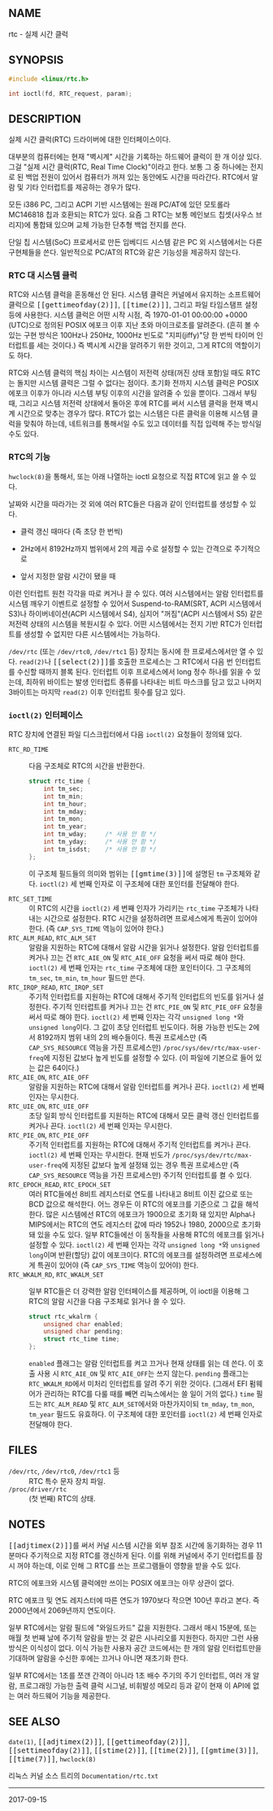 ## NAME

rtc - 실제 시간 클럭

## SYNOPSIS

```c
#include <linux/rtc.h>

int ioctl(fd, RTC_request, param);
```

## DESCRIPTION

실제 시간 클럭(RTC) 드라이버에 대한 인터페이스이다.

대부분의 컴퓨터에는 현재 "벽시계" 시간을 기록하는 하드웨어 클럭이 한 개 이상 있다. 그걸 "실제 시간 클럭(RTC, Real Time Clock)"이라고 한다. 보통 그 중 하나에는 전지로 된 백업 전원이 있어서 컴퓨터가 꺼져 있는 동안에도 시간을 따라간다. RTC에서 알람 및 기타 인터럽트를 제공하는 경우가 많다.

모든 i386 PC, 그리고 ACPI 기반 시스템에는 원래 PC/AT에 있던 모토롤라 MC146818 칩과 호환되는 RTC가 있다. 요즘 그 RTC는 보통 메인보드 칩셋(사우스 브리지)에 통합돼 있으며 교체 가능한 단추형 백업 전지를 쓴다.

단일 칩 시스템(SoC) 프로세서로 만든 임베디드 시스템 같은 PC 외 시스템에서는 다른 구현체들을 쓴다. 일반적으로 PC/AT의 RTC와 같은 기능성을 제공하지 않는다.

### RTC 대 시스템 클럭

RTC와 시스템 클럭을 혼동해선 안 된다. 시스템 클럭은 커널에서 유지하는 소프트웨어 클럭으로 <tt>[[gettimeofday(2)]]</tt>, <tt>[[time(2)]]</tt>, 그리고 파일 타임스탬프 설정 등에 사용한다. 시스템 클럭은 어떤 시작 시점, 즉 1970-01-01 00:00:00 +0000 (UTC)으로 정의된 POSIX 에포크 이후 지난 초와 마이크로초를 알려준다. (흔히 볼 수 있는 구현 방식은 100Hz나 250Hz, 1000Hz 빈도로 "지피(jiffy)"당 한 번씩 타이머 인터럽트를 세는 것이다.) 즉 벽시계 시간을 알려주기 위한 것이고, 그게 RTC의 역할이기도 하다.

RTC와 시스템 클럭의 핵심 차이는 시스템이 저전력 상태(꺼진 상태 포함)일 때도 RTC는 돌지만 시스템 클럭은 그럴 수 없다는 점이다. 초기화 전까지 시스템 클럭은 POSIX 에포크 이후가 아니라 시스템 부팅 이후의 시간을 알려줄 수 있을 뿐이다. 그래서 부팅 때, 그리고 시스템 저전력 상태에서 돌아온 후에 RTC를 써서 시스템 클럭을 현재 벽시계 시간으로 맞추는 경우가 많다. RTC가 없는 시스템은 다른 클럭을 이용해 시스템 클럭을 맞춰야 하는데, 네트워크를 통해서일 수도 있고 데이터를 직접 입력해 주는 방식일 수도 있다.

### RTC의 기능

`hwclock(8)`을 통해서, 또는 아래 나열하는 ioctl 요청으로 직접 RTC에 읽고 쓸 수 있다.

날짜와 시간을 따라가는 것 외에 여러 RTC들은 다음과 같이 인터럽트를 생성할 수 있다.

* 클럭 갱신 때마다 (즉 초당 한 번씩)

* 2Hz에서 8192Hz까지 범위에서 2의 제곱 수로 설정할 수 있는 간격으로 주기적으로

* 앞서 지정한 알람 시간이 됐을 때

이런 인터럽트 원천 각각을 따로 켜거나 끌 수 있다. 여러 시스템에서는 알람 인터럽트를 시스템 깨우기 이벤트로 설정할 수 있어서 Suspend-to-RAM(SRT, ACPI 시스템에서 S3)나 하이버네이션(ACPI 시스템에서 S4), 심지어 "꺼짐"(ACPI 시스템에서 S5) 같은 저전력 상태의 시스템을 복원시킬 수 있다. 어떤 시스템에서는 전지 기반 RTC가 인터럽트를 생성할 수 없지만 다른 시스템에서는 가능하다.

`/dev/rtc` (또는 `/dev/rtc0`, `/dev/rtc1` 등) 장치는 동시에 한 프로세스에서만 열 수 있다. `read(2)`나 <tt>[[select(2)]]</tt>를 호출한 프로세스는 그 RTC에서 다음 번 인터럽트를 수신할 때까지 블록 된다. 인터럽트 이후 프로세스에서 long 정수 하나를 읽을 수 있는데, 최하위 바이트는 발생 인터럽트 종류를 나타내는 비트 마스크를 담고 있고 나머지 3바이트는 마지막 `read(2)` 이후 인터럽트 횟수를 담고 있다.

### `ioctl(2)` 인터페이스

RTC 장치에 연결된 파일 디스크립터에서 다음 `ioctl(2)` 요청들이 정의돼 있다.

<dl>
<dt><code>RTC_RD_TIME</code></dt>
<dd>

다음 구조체로 RTC의 시간을 반환한다.

```c
struct rtc_time {
    int tm_sec;
    int tm_min;
    int tm_hour;
    int tm_mday;
    int tm_mon;
    int tm_year;
    int tm_wday;     /* 사용 안 함 */
    int tm_yday;     /* 사용 안 함 */
    int tm_isdst;    /* 사용 안 함 */
};
```

이 구조체 필드들의 의미와 범위는 <tt>[[gmtime(3)]]</tt>에 설명된 <code>tm</code> 구조체와 같다. <code>ioctl(2)</code> 세 번째 인자로 이 구조체에 대한 포인터를 전달해야 한다.
</dd>

<dt><code>RTC_SET_TIME</code></dt>
<dd>이 RTC의 시간을 <code>ioctl(2)</code> 세 번째 인자가 가리키는 <code>rtc_time</code> 구조체가 나타내는 시간으로 설정한다. RTC 시간을 설정하려면 프로세스에게 특권이 있어야 한다. (즉 <code>CAP_SYS_TIME</code> 역능이 있어야 한다.)</dd>

<dt><code>RTC_ALM_READ</code>, <code>RTC_ALM_SET</code></dt>
<dd>알람을 지원하는 RTC에 대해서 알람 시간을 읽거나 설정한다. 알람 인터럽트를 켜거나 끄는 건 <code>RTC_AIE_ON</code> 및 <code>RTC_AIE_OFF</code> 요청을 써서 따로 해야 한다. <code>ioctl(2)</code> 세 번째 인자는 <code>rtc_time</code> 구조체에 대한 포인터이다. 그 구조체의 <code>tm_sec</code>, <code>tm_min</code>, <code>tm_hour</code> 필드만 쓴다.</dd>

<dt><code>RTC_IRQP_READ</code>, <code>RTC_IRQP_SET</code></dt>
<dd>주기적 인터럽트를 지원하는 RTC에 대해서 주기적 인터럽트의 빈도를 읽거나 설정한다. 주기적 인터럽트를 켜거나 끄는 건 <code>RTC_PIE_ON</code> 및 <code>RTC_PIE_OFF</code> 요청을 써서 따로 해야 한다. <code>ioctl(2)</code> 세 번째 인자는 각각 <code>unsigned long *</code>와 <code>unsigned long</code>이다. 그 값이 초당 인터럽트 빈도이다. 허용 가능한 빈도는 2에서 8192까지 범위 내의 2의 배수들이다. 특권 프로세스만 (즉 <code>CAP_SYS_RESOURCE</code> 역능을 가진 프로세스만) <code>/proc/sys/dev/rtc/max-user-freq</code>에 지정된 값보다 높게 빈도를 설정할 수 있다. (이 파일에 기본으로 들어 있는 값은 64이다.)</dd>

<dt><code>RTC_AIE_ON</code>, <code>RTC_AIE_OFF</code></dt>
<dd>알람을 지원하는 RTC에 대해서 알람 인터럽트를 켜거나 끈다. <code>ioctl(2)</code> 세 번째 인자는 무시한다.</dd>

<dt><code>RTC_UIE_ON</code>, <code>RTC_UIE_OFF</code></dt>
<dd>초당 일회 방식 인터럽트를 지원하는 RTC에 대해서 모든 클럭 갱신 인터럽트를 켜거나 끈다. <code>ioctl(2)</code> 세 번째 인자는 무시한다.</dd>

<dt><code>RTC_PIE_ON</code>, <code>RTC_PIE_OFF</code></dt>
<dd>주기적 인터럽트를 지원하는 RTC에 대해서 주기적 인터럽트를 켜거나 끈다. <code>ioctl(2)</code> 세 번째 인자는 무시한다. 현재 빈도가 <code>/proc/sys/dev/rtc/max-user-freq</code>에 지정된 값보다 높게 설정돼 있는 경우 특권 프로세스만 (즉 <code>CAP_SYS_RESOURCE</code> 역능을 가진 프로세스만) 주기적 인터럽트를 켤 수 있다.</dd>

<dt><code>RTC_EPOCH_READ</code>, <code>RTC_EPOCH_SET</code></dt>
<dd>여러 RTC들에선 8비트 레지스터로 연도를 나타내고 8비트 이진 값으로 또는 BCD 값으로 해석한다. 어느 경우든 이 RTC의 에포크를 기준으로 그 값을 해석한다. 많은 시스템에선 RTC의 에포크가 1900으로 초기화 돼 있지만 Alpha나 MIPS에서는 RTC의 연도 레지스터 값에 따라 1952나 1980, 2000으로 초기화 돼 있을 수도 있다. 일부 RTC들에선 이 동작들을 사용해 RTC의 에포크를 읽거나 설정할 수 있다. <code>ioctl(2)</code> 세 번째 인자는 각각 <code>unsigned long *</code>와 <code>unsigned long</code>이며 반환(할당) 값이 에포크이다. RTC의 에포크를 설정하려면 프로세스에게 특권이 있어야 (즉 <code>CAP_SYS_TIME</code> 역능이 있어야) 한다.</dd>

<dt><code>RTC_WKALM_RD</code>, <code>RTC_WKALM_SET</code></dt>
<dd>

일부 RTC들은 더 강력한 알람 인터페이스를 제공하며, 이 ioctl을 이용해 그 RTC의 알람 시간을 다음 구조체로 읽거나 쓸 수 있다.

```c
struct rtc_wkalrm {
    unsigned char enabled;
    unsigned char pending;
    struct rtc_time time;
};
```

<code>enabled</code> 플래그는 알람 인터럽트를 켜고 끄거나 현재 상태를 읽는 데 쓴다. 이 호출 사용 시 <code>RTC_AIE_ON</code> 및 <code>RTC_AIE_OFF</code>는 쓰지 않는다. <code>pending</code> 플래그는 <code>RTC_WKALM_RD</code>에서 미처리 인터럽트를 알려 주기 위한 것이다. (그래서 EFI 펌웨어가 관리하는 RTC를 다룰 때를 빼면 리눅스에서는 쓸 일이 거의 없다.) <code>time</code> 필드는 <code>RTC_ALM_READ</code> 및 <code>RTC_ALM_SET</code>에서와 마찬가지이되 <code>tm_mday</code>, <code>tm_mon</code>, <code>tm_year</code> 필드도 유효하다. 이 구조체에 대한 포인터를 <code>ioctl(2)</code> 세 번째 인자로 전달해야 한다.
</dd>
</dl>

## FILES

<dl>
<dt><code>/dev/rtc</code>, <code>/dev/rtc0</code>, <code>/dev/rtc1</code> 등</dt>
<dd>RTC 특수 문자 장치 파일.</dd>

<dt><code>/proc/driver/rtc</code></dt>
<dd>(첫 번째) RTC의 상태.</dd>
</dl>

## NOTES

<tt>[[adjtimex(2)]]</tt>를 써서 커널 시스템 시간을 외부 참조 시간에 동기화하는 경우 11분마다 주기적으로 지정 RTC를 갱신하게 된다. 이를 위해 커널에서 주기 인터럽트를 잠시 꺼야 하는데, 이로 인해 그 RTC를 쓰는 프로그램들이 영향을 받을 수도 있다.

RTC의 에포크와 시스템 클럭에만 쓰이는 POSIX 에포크는 아무 상관이 없다.

RTC 에포크 및 연도 레지스터에 따른 연도가 1970보다 작으면 100년 후라고 본다. 즉 2000년에서 2069년까지 연도이다.

일부 RTC에서는 알람 필드에 "와일드카드" 값을 지원한다. 그래서 매시 15분에, 또는 매월 첫 번째 날에 주기적 알람을 받는 것 같은 시나리오를 지원한다. 하지만 그런 사용 방식은 이식성이 없다. 이식 가능한 사용자 공간 코드에서는 한 개의 알람 인터럽트만을 기대하며 알람을 수신한 후에는 끄거나 아니면 재초기화 한다.

일부 RTC에서는 1초를 쪼갠 간격이 아니라 1초 배수 주기의 주기 인터럽트, 여러 개 알람, 프로그래밍 가능한 출력 클럭 시그널, 비휘발성 메모리 등과 같이 현재 이 API에 없는 여러 하드웨어 기능을 제공한다.

## SEE ALSO

`date(1)`, <tt>[[adjtimex(2)]]</tt>, <tt>[[gettimeofday(2)]]</tt>, <tt>[[settimeofday(2)]]</tt>, <tt>[[stime(2)]]</tt>, <tt>[[time(2)]]</tt>, <tt>[[gmtime(3)]]</tt>, <tt>[[time(7)]]</tt>, `hwclock(8)`

리눅스 커널 소스 트리의 `Documentation/rtc.txt`

----

2017-09-15
